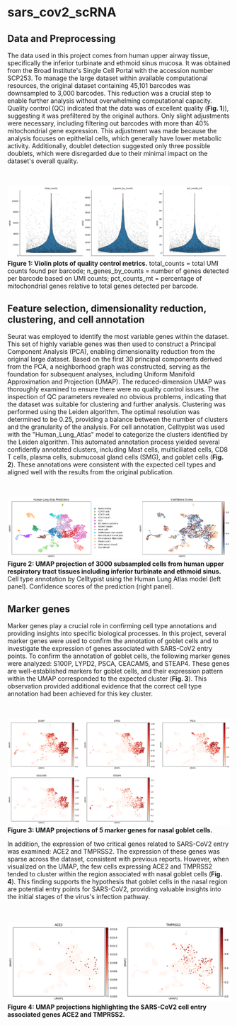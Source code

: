 # sars_cov2_scRNA

## Data and Preprocessing

The data used in this project comes from human upper airway tissue, specifically the inferior turbinate and ethmoid sinus mucosa. It was obtained from the Broad Institute's Single Cell Portal with the accession number SCP253.
To manage the large dataset within available computational resources, the original dataset containing 45,101 barcodes was downsampled to 3,000 barcodes. This reduction was a crucial step to enable further analysis without overwhelming computational capacity.
Quality control (QC) indicated that the data was of excellent quality (**Fig. 1**)), suggesting it was prefiltered by the original authors. Only slight adjustments were necessary, including filtering out barcodes with more than 40% mitochondrial gene expression. This adjustment was made because the analysis focuses on epithelial cells, which generally have lower metabolic activity. Additionally, doublet detection suggested only three possible doublets, which were disregarded due to their minimal impact on the dataset's overall quality.

<br></br>
![Fig. 1](figures/qc_plot.png)
**Figure 1: Violin plots of quality control metrics.** total_counts = total UMI counts found per barcode; n_genes_by_counts = number of genes detected per barcode based on UMI counts; pct_counts_mt = percentage of mitochondrial genes relative to total genes detected per barcode.

## Feature selection, dimensionality reduction, clustering, and cell annotation

Seurat was employed to identify the most variable genes within the dataset. This set of highly variable genes was then used to construct a Principal Component Analysis (PCA), enabling dimensionality reduction from the original large dataset.
Based on the first 30 principal components derived from the PCA, a neighborhood graph was constructed, serving as the foundation for subsequent analyses, including Uniform Manifold Approximation and Projection (UMAP).
The reduced-dimension UMAP was thoroughly examined to ensure there were no quality control issues. The inspection of QC parameters revealed no obvious problems, indicating that the dataset was suitable for clustering and further analysis.
Clustering was performed using the Leiden algorithm. The optimal resolution was determined to be 0.25, providing a balance between the number of clusters and the granularity of the analysis.
For cell annotation, Celltypist was used with the "Human_Lung_Atlas" model to categorize the clusters identified by the Leiden algorithm. This automated annotation process yielded several confidently annotated clusters, including Mast cells, multiciliated cells, CD8 T cells, plasma cells, submucosal gland cells (SMG), and goblet cells (**Fig. 2**). These annotations were consistent with the expected cell types and aligned well with the results from the original publication.

<br></br>
![Fig. 2](figures/umap_predictions.png)
**Figure 2: UMAP projection of 3000 subsampled cells from human upper respiratory tract tissues including inferior turbinate and ethmoid sinus.** Cell type annotation by Celltypist using the Human Lung Atlas model (left panel). Confidence scores of the prediction (right panel).

## Marker genes

Marker genes play a crucial role in confirming cell type annotations and providing insights into specific biological processes. In this project, several marker genes were used to confirm the annotation of goblet cells and to investigate the expression of genes associated with SARS-CoV2 entry points.
To confirm the annotation of goblet cells, the following marker genes were analyzed: S100P, LYPD2, PSCA, CEACAM5, and STEAP4. These genes are well-established markers for goblet cells, and their expression pattern within the UMAP corresponded to the expected cluster (**Fig. 3**). This observation provided additional evidence that the correct cell type annotation had been achieved for this key cluster.

<br></br>
![Fig. 3](figures/umap_markers.png)
**Figure 3: UMAP projections of 5 marker genes for nasal goblet cells.**

In addition, the expression of two critical genes related to SARS-CoV2 entry was examined: ACE2 and TMPRSS2. The expression of these genes was sparse across the dataset, consistent with previous reports. However, when visualized on the UMAP, the few cells expressing ACE2 and TMPRSS2 tended to cluster within the region associated with nasal goblet cells (**Fig. 4**). This finding supports the hypothesis that goblet cells in the nasal region are potential entry points for SARS-CoV2, providing valuable insights into the initial stages of the virus's infection pathway.

<br></br>
![Fig. 4](figures/umap_ace2_tmprss2.png)
**Figure 4: UMAP projections highlighting the SARS-CoV2 cell entry associated genes ACE2 and TMPRSS2.**

